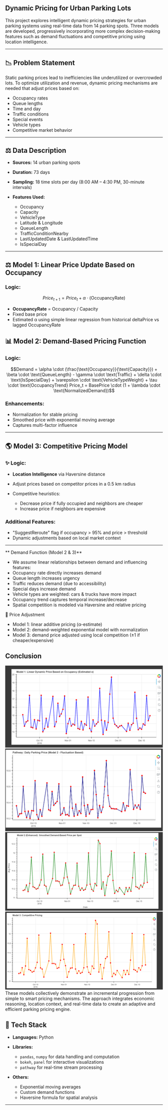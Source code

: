 ## Dynamic Pricing for Urban Parking Lots

This project explores intelligent dynamic pricing strategies for urban parking systems using real-time data from 14 parking spots. Three models are developed, progressively incorporating more complex decision-making features such as demand fluctuations and competitive pricing using location intelligence.

---

## 📉 Problem Statement

Static parking prices lead to inefficiencies like underutilized or overcrowded lots. To optimize utilization and revenue, dynamic pricing mechanisms are needed that adjust prices based on:

* Occupancy rates
* Queue lengths
* Time and day
* Traffic conditions
* Special events
* Vehicle types
* Competitive market behavior

---

## ⚖️ Data Description

* **Sources:** 14 urban parking spots
* **Duration:** 73 days
* **Sampling:** 18 time slots per day (8:00 AM – 4:30 PM, 30-minute intervals)
* **Features Used:**

  * Occupancy
  * Capacity
  * VehicleType
  * Latitude & Longitude
  * QueueLength
  * TrafficConditionNearby
  * LastUpdatedDate & LastUpdatedTime
  * IsSpecialDay

---

## ⚖ Model 1: Linear Price Update Based on Occupancy

### Logic:

```math
Price_{t+1} = Price_t + \alpha \cdot (\text{OccupancyRate})
```

* **OccupancyRate** = Occupancy / Capacity
* Fixed base price
* Estimated α using simple linear regression from historical deltaPrice vs lagged OccupancyRate

## 📊 Model 2: Demand-Based Pricing Function

### Logic:

```math
Demand = \alpha \cdot (\frac{\text{Occupancy}}{\text{Capacity}}) + \beta \cdot \text{QueueLength} - \gamma \cdot \text{Traffic} + \delta \cdot \text{IsSpecialDay} + \varepsilon \cdot \text{VehicleTypeWeight} + \tau \cdot \text{OccupancyTrend}
Price_t = BasePrice \cdot (1 + \lambda \cdot \text{NormalizedDemand})
```

### Enhancements:

* Normalization for stable pricing
* Smoothed price with exponential moving average
* Captures multi-factor influence

---

## 🌎 Model 3: Competitive Pricing Model

### ✨ Logic:

* **Location Intelligence** via Haversine distance
* Adjust prices based on competitor prices in a 0.5 km radius
* Competitive heuristics:

  * Decrease price if fully occupied and neighbors are cheaper
  * Increase price if neighbors are expensive

### Additional Features:

* "SuggestReroute" flag if occupancy > 95% and price > threshold
* Dynamic adjustments based on local market context

---
** Demand Function (Model 2 & 3)**
* We assume linear relationships between demand and influencing features:
* Occupancy rate directly increases demand
* Queue length increases urgency
* Traffic reduces demand (due to accessibility)
* Special days increase demand
* Vehicle types are weighted: cars & trucks have more impact
* Occupancy trend captures temporal increase/decrease
* Spatial competition is modeled via Haversine and relative pricing

🔹 Price Adjustment
* Model 1: linear additive pricing (α-estimate)
* Model 2: demand-weighted exponential model with normalization
* Model 3: demand price adjusted using local competition (±1 if cheaper/expensive)

## Conclusion
![alt-img](md-1_trial.png)
![alt-img](md-2_trial.png)
![alt-img](model_2.png)
![alt-img](model_3.png)
These models collectively demonstrate an incremental progression from simple to smart pricing mechanisms. The approach integrates economic reasoning, location context, and real-time data to create an adaptive and efficient parking pricing engine.
## 🚀 Tech Stack

* **Languages:** Python
* **Libraries:**

  * `pandas`, `numpy` for data handling and computation
  * `bokeh`, `panel` for interactive visualizations
  * `pathway` for real-time stream processing
* **Others:**

  * Exponential moving averages
  * Custom demand functions
  * Haversine formula for spatial analysis

---

